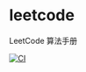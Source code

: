 # leetcode
LeetCode 算法手册

[![CI](https://github.com/zhanghecool/leetcode/actions/workflows/blank.yml/badge.svg)](https://github.com/zhanghecool/leetcode/actions/workflows/blank.yml)
